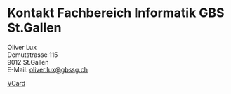# Kontakt Fachbereich Informatik GBS St.Gallen
Oliver Lux <br>
Demutstrasse 115 <br> 
9012 St.Gallen <br>
E-Mail: oliver.lux@gbssg.ch<br>

[VCard](https://vcard.gbssg.ch/profile/12d7cc6910d045f99ebfe79f4b7c9d65)


